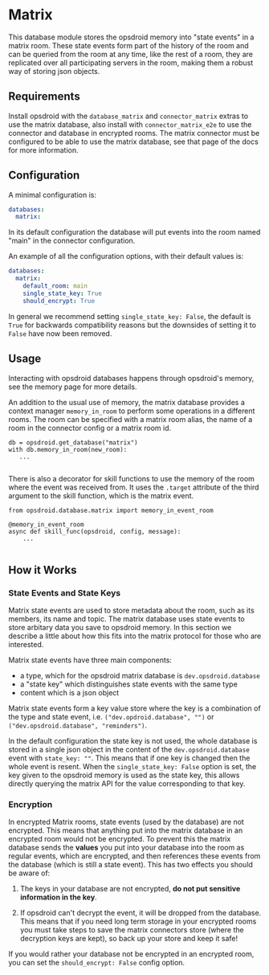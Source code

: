 # Matrix

This database module stores the opsdroid memory into "state events" in a matrix room.
These state events form part of the history of the room and can be queried from the room at any time, like the rest of a room, they are replicated over all participating servers in the room, making them a robust way of storing json objects.

## Requirements

Install opsdroid with the `database_matrix` and `connector_matrix` extras to use the matrix database, also install with `connector_matrix_e2e` to use the connector and database in encrypted rooms.
The matrix connector must be configured to be able to use the matrix database, see that page of the docs for more information.

## Configuration

A minimal configuration is:

```yaml
databases:
  matrix:
```

In its default configuration the database will put events into the room named "main" in the connector configuration.


An example of all the configuration options, with their default values is:

```yaml
databases:
  matrix:
    default_room: main
    single_state_key: True
    should_encrypt: True
```

In general we recommend setting `single_state_key: False`, the default is `True` for backwards compatibility reasons but the downsides of setting it to `False` have now been removed.

## Usage

Interacting with opsdroid databases happens through opsdroid's memory, see the memory page for more details.

An addition to the usual use of memory, the matrix database provides a context manager `memory_in_room` to perform some operations in a different rooms.
The room can be specified with a matrix room alias, the name of a room in the connector config or a matrix room id.

```
db = opsdroid.get_database("matrix")
with db.memory_in_room(new_room):
   ...
```

```{automethod} opsdroid.database.matrix.DatabaseMatrix.memory_in_room
```

There is also a decorator for skill functions to use the memory of the room where the event was received from.
It uses the `.target` attribute of the third argument to the skill function, which is the matrix event.
```
from opsdroid.database.matrix import memory_in_event_room

@memory_in_event_room
async def skill_func(opsdroid, config, message):
	...
```

```{autofunction} opsdroid.database.matrix.memory_in_event_room
```

## How it Works

### State Events and State Keys

Matrix state events are used to store metadata about the room, such as its members, its name and topic.
The matrix database uses state events to store arbitary data you save to opsdroid memory.
In this section we describe a little about how this fits into the matrix protocol for those who are interested.

Matrix state events have three main components:
  * a type, which for the opsdroid matrix database is `dev.opsdroid.database`
  * a "state key" which distinguishes state events with the same type
  * content which is a json object

Matrix state events form a key value store where the key is a combination of the type and state event, i.e. `("dev.opdroid.database", "")` or `("dev.opsdroid.database", "reminders")`.

In the default configuration the state key is not used, the whole database is stored in a single json object in the content of the `dev.opsdroid.database` event with `state_key: ""`.
This means that if one key is changed then the whole event is resent.
When the ``single_state_key: False`` option is set, the key given to the opsdroid memory is used as the state key, this allows directly querying the matrix API for the value corresponding to that key.


### Encryption

In encrypted Matrix rooms, state events (used by the database) are not encrypted.
This means that anything put into the matrix database in an encrypted room would not be encrypted.
To prevent this the matrix database sends the **values** you put into your database into the room as regular events, which are encrypted, and then references these events from the database (which is still a state event).
This has two effects you should be aware of:

1) The keys in your database are not encrypted, **do not put sensitive information in the key**.

2) If opsdroid can't decrypt the event, it will be dropped from the database. This means that if you need long term storage in your encrypted rooms you must take steps to save the matrix connectors store (where the decryption keys are kept), so back up your store and keep it safe!

If you would rather your database not be encrypted in an encrypted room, you can set the `should_encrypt: False` config option.

